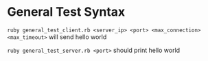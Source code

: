 # General Test Syntax

```ruby general_test_client.rb <server_ip> <port> <max_connection> <max_timeout>``` will send hello world

```ruby general_test_server.rb <port>``` should print hello world